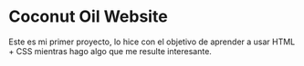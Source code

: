 # Coconut Oil Website
Este es mi primer proyecto, lo hice con el objetivo de aprender a usar HTML + CSS mientras hago algo que me resulte interesante.
